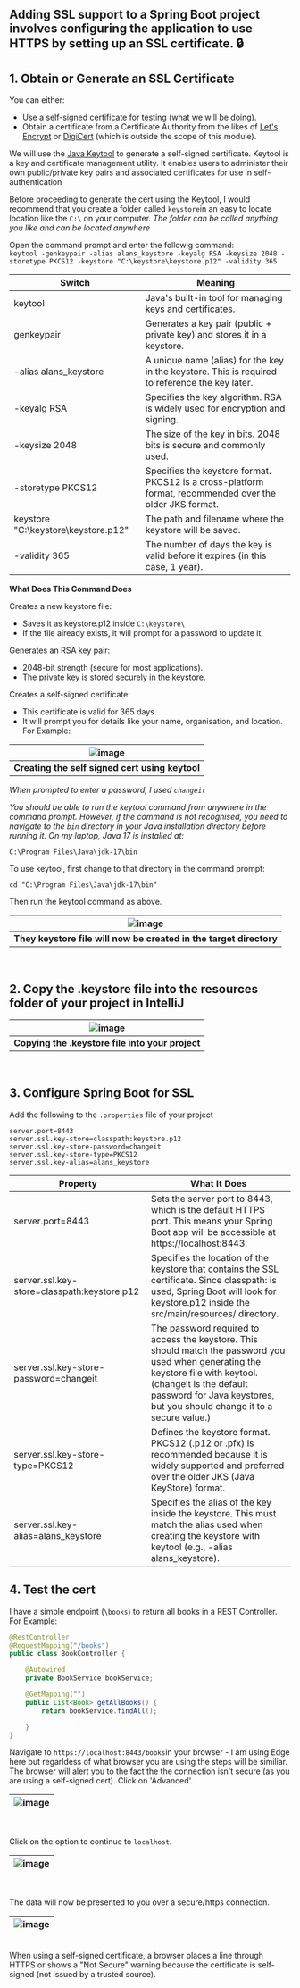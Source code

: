 ## Adding SSL support to a Spring Boot project involves configuring the application to use HTTPS by setting up an SSL certificate. :lock:

## 1. Obtain or Generate an SSL Certificate
   
  You can either:
- Use a self-signed certificate for testing (what we will be doing).
- Obtain a certificate from a Certificate Authority from the likes of [Let's Encrypt](https://letsencrypt.org/) or [DigiCert](https://www.digicert.com/) (which is outside the scope of this module).  

We will use the [Java Keytool](https://docs.oracle.com/javase/8/docs/technotes/tools/unix/keytool.html) to generate a self-signed certificate. Keytool is a key and certificate management utility. It enables users to administer their own public/private key pairs and associated certificates for use in self-authentication


Before proceeding to generate the cert using the Keytool, I would recommend that you create a folder called `keystore`in an easy to locate location like the `C:\` on your computer. _The folder can be called anything you like and can be located anywhere_ 

Open the command prompt and enter the followig command:  
`keytool -genkeypair -alias alans_keystore -keyalg RSA -keysize 2048 -storetype PKCS12 -keystore "C:\keystore\keystore.p12" -validity 365`

|Switch	|Meaning|
|---    |---    |
|keytool	|Java's built-in tool for managing keys and certificates.|
|genkeypair |Generates a key pair (public + private key) and stores it in a keystore. |
|-alias alans_keystore	| A unique name (alias) for the key in the keystore. This is required to reference the key later. |
|-keyalg RSA	| Specifies the key algorithm. RSA is widely used for encryption and signing. |
|-keysize 2048	| The size of the key in bits. 2048 bits is secure and commonly used. |
|-storetype PKCS12	| Specifies the keystore format. PKCS12 is a cross-platform format, recommended over the older JKS format. |
| keystore "C:\keystore\keystore.p12"	| The path and filename where the keystore will be saved. |
|-validity 365	| The number of days the key is valid before it expires (in this case, 1 year). |

**What Does This Command Does**

Creates a new keystore file:
 - Saves it as keystore.p12 inside `C:\keystore\`
 - If the file already exists, it will prompt for a password to update it.

Generates an RSA key pair:
  - 2048-bit strength (secure for most applications).
  - The private key is stored securely in the keystore.

Creates a self-signed certificate:
  - This certificate is valid for 365 days.
  - It will prompt you for details like your name, organisation, and location. For Example:

| ![image](https://github.com/user-attachments/assets/7ad3b6a7-93a9-4b71-9ba9-8f703440d697) |
|:--------------------------------------------------------------------------------------:|
| **Creating the self signed cert using keytool** |

_When prompted to enter a password, I used `changeit`_

_You should be able to run the keytool command from anywhere in the command prompt. However, if the command is not recognised, you need to navigate to the `bin` directory in your Java installation directory before running it. On my laptop, Java 17 is installed at:_


```
C:\Program Files\Java\jdk-17\bin
```

To use keytool, first change to that directory in the command prompt:

```
cd "C:\Program Files\Java\jdk-17\bin"
```

Then run the keytool command as above.

| ![image](https://github.com/user-attachments/assets/94c50eac-0b84-441e-afa1-3836750ab5d0) |
|:--------------------------------------------------------------------------------------:|
| **They keystore file will now be created in the target directory** |  
<br>

## 2. Copy the .keystore file into the resources folder of your project in IntelliJ

| ![image](https://github.com/user-attachments/assets/ef179e7b-3e05-4428-ad41-e2bd6be38f89) |
|:--------------------------------------------------------------------------------------:|
| **Copying the .keystore file into your project** |  
   


<br>

## 3. Configure Spring Boot for SSL

Add the following to the `.properties` file of your project

```.properties
server.port=8443
server.ssl.key-store=classpath:keystore.p12
server.ssl.key-store-password=changeit
server.ssl.key-store-type=PKCS12
server.ssl.key-alias=alans_keystore
```

| Property	| What It Does|
|---    |---    |
|server.port=8443	|Sets the server port to 8443, which is the default HTTPS port. This means your Spring Boot app will be accessible at https://localhost:8443.
|server.ssl.key-store=classpath:keystore.p12	|Specifies the location of the keystore that contains the SSL certificate. Since classpath: is used, Spring Boot will look for keystore.p12 inside the src/main/resources/ directory.
|server.ssl.key-store-password=changeit	|The password required to access the keystore. This should match the password you used when generating the keystore file with keytool. (changeit is the default password for Java keystores, but you should change it to a secure value.)
|server.ssl.key-store-type=PKCS12	|Defines the keystore format. PKCS12 (.p12 or .pfx) is recommended because it is widely supported and preferred over the older JKS (Java KeyStore) format.
|server.ssl.key-alias=alans_keystore	|Specifies the alias of the key inside the keystore. This must match the alias used when creating the keystore with keytool (e.g., -alias alans_keystore).



## 4. Test the cert

I have a simple endpoint (`\books`) to return all books in a REST Controller. For Example: 

```java
@RestController
@RequestMapping("/books")
public class BookController {

    @Autowired
    private BookService bookService;

    @GetMapping("")
    public List<Book> getAllBooks() {
        return bookService.findAll();

    }
}
```

  
Navigate to `https://localhost:8443/books`in your browser - I am using Edge here but regarldess of what browser you are using the steps will be similiar. The browser will alert you to the fact the the connection isn't secure (as you are using a self-signed cert). Click on 'Advanced'.  

| ![image](https://github.com/user-attachments/assets/1d77391c-26e4-4ac2-8ae3-627630b37a08) |
|:--------------------------------------------------------------------------------------:|


<br>

Click on the option to continue to `localhost`.

| ![image](https://github.com/user-attachments/assets/1ba76eda-3a32-4cf3-81c3-193086ecb912)|
|:--------------------------------------------------------------------------------------:|


<br>

The data will now be presented to you over a secure/https connection.

| ![image](https://github.com/user-attachments/assets/d1ba0464-7bcd-443a-a001-0c19b8b6c49c)|
|:--------------------------------------------------------------------------------------:|


<br>
When using a self-signed certificate, a browser places a line through HTTPS or shows a "Not Secure" warning because the certificate is self-signed (not issued by a trusted source).




